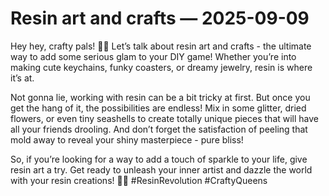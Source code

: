 # Resin art and crafts — 2025-09-09

Hey hey, crafty pals! 🎨✨ Let’s talk about resin art and crafts - the ultimate way to add some serious glam to your DIY game! Whether you’re into making cute keychains, funky coasters, or dreamy jewelry, resin is where it’s at. 

Not gonna lie, working with resin can be a bit tricky at first. But once you get the hang of it, the possibilities are endless! Mix in some glitter, dried flowers, or even tiny seashells to create totally unique pieces that will have all your friends drooling. And don’t forget the satisfaction of peeling that mold away to reveal your shiny masterpiece - pure bliss! 

So, if you’re looking for a way to add a touch of sparkle to your life, give resin art a try. Get ready to unleash your inner artist and dazzle the world with your resin creations! 💫💖 #ResinRevolution #CraftyQueens